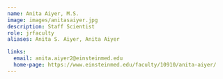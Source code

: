 ```yaml
---
name: Anita Aiyer, M.S.
image: images/anitasaiyer.jpg
description: Staff Scientist
role: jrfaculty
aliases: Anita S. Aiyer, Anita Aiyer

links:
  email: anita.aiyer2@einsteinmed.edu
  home-page: https://www.einsteinmed.edu/faculty/10910/anita-aiyer/
---
```



